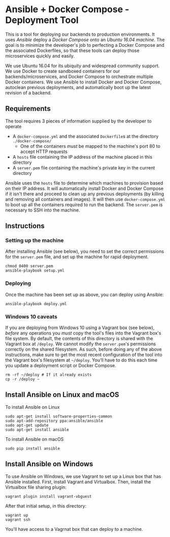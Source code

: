 # Ansible + Docker Compose - Deployment Tool

This is a tool for deploying our backends to production environments. It uses *Ansible* deploy a *Docker Compose* onto an *Ubuntu 16.04 machine*. The goal is to minimize the developer's job to perfecting a Docker Compose and the associated Dockerfiles, so that these tools can deploy those microservices quickly and easily.

We use Ubuntu 16.04 for its ubiquity and widespread community support. We use Docker to create sandboxed containers for our backends/microservices, and Docker Compose to orchestrate multiple Docker containers. We use Ansible to install Docker and Docker Compose, autoclean previous deployments, and automatically boot up the latest revision of a backend. 

## Requirements

The tool requires 3 pieces of information supplied by the developer to operate
* A `docker-compose.yml` and the associated `Dockerfile`s at the directory `./docker-compose/`
    * One of the containers *must* be mapped to the machine's port 80 to accept HTTP requests
* A `hosts` file containing the IP address of the machine placed in this directory
* A `server.pem` file containing the machine's private key in the current directory

Ansible uses the `hosts` file to determine which machines to provision based on their IP address. It will automatically install Docker and Docker Compose if it isn't there and proceed to clean up any previous deployments (by killing and removing all containers and images). It will then use `docker-compose.yml` to boot up all the containers required to run the backend. The `server.pem` is necessary to SSH into the machine.

## Instructions

### Setting up the machine

After installing Ansible (see below), you need to set the correct permissions for the `server.pem` file, and set up the machine for rapid deployment.
```
chmod 0400 server.pem
ansible-playbook setup.yml
```

### Deploying

Once the machine has been set up as above, you can deploy using Ansible:
```
ansible-playbook deploy.yml
```

### Windows 10 caveats

If you are deploying from Windows 10 using a Vagrant box (see below), *before* any operations you *must* copy the tool's files into the Vagrant box's file system. By default, the contents of this directory is shared with the Vagrant box at `/deploy`. We cannot modify the `server.pem`'s permissions correctly on the shared filesystem. As such, before doing any of the above instructions, make sure to get the most recent configuration of the tool into the Vagrant box's filesystem at `~/deploy`. You'll have to do this each time you update a deployment script or Docker Compose.
```
rm -rf ~/deploy # If it already exists
cp -r /deploy ~
```

## Install Ansible on Linux and macOS

To install Ansible on Linux
```
sudo apt-get install software-properties-common
sudo apt-add-repository ppa:ansible/ansible
sudo apt-get update
sudo apt-get install ansible
```

To install Ansible on macOS
```
sudo pip install ansible
```

## Install Ansible on Windows

To use Ansible on Windows, we use Vagrant to set up a Linux box that has Ansible installed. First, install Vagrant and Virtualbox. Then, install the Virtualbox file sharing plugin:
```
vagrant plugin install vagrant-vbguest
```

After that initial setup, in this directory:
```
vagrant up
vagrant ssh
```

You'll have access to a Vagrnat box that can deploy to a machine.